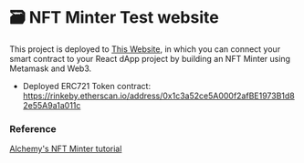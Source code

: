 # 🗃 NFT Minter Test website

This project is deployed to [This Website](https://wickens-mint-test.netlify.app/), in which you can connect your smart contract to your React dApp project by building an NFT Minter using Metamask and Web3.

- Deployed ERC721 Token contract: https://rinkeby.etherscan.io/address/0x1c3a52ce5A000f2afBE1973B1d82e55A9a1a011c


### Reference
[Alchemy's NFT Minter tutorial](https://docs.alchemyapi.io/alchemy/tutorials/nft-minter)